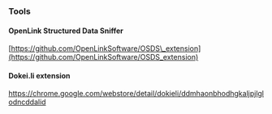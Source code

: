 ### Tools

#### OpenLink Structured Data Sniffer

[https://github.com/OpenLinkSoftware/OSDS\_extension](https://github.com/OpenLinkSoftware/OSDS_extension)

#### Dokei.li extension

https://chrome.google.com/webstore/detail/dokieli/ddmhaonbhodhgkaljpjlglodncddalid

